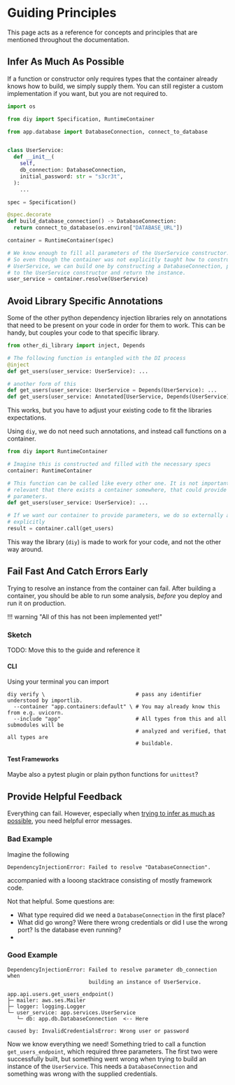 # Guiding Principles

This page acts as a reference for concepts and principles that are mentioned throughout the documentation.

## Infer As Much As Possible

If a function or constructor only requires types that the container already knows how to build, we simply supply them.
You can still register a custom implementation if you want, but you are not required to.

```python
import os

from diy import Specification, RuntimeContainer

from app.database import DatabaseConnection, connect_to_database


class UserService:
  def __init__(
    self,
    db_connection: DatabaseConnection,
    initial_password: str = "s3cr3t",
  ):
    ...

spec = Specification()

@spec.decorate
def build_database_connection() -> DatabaseConnection:
  return connect_to_database(os.environ["DATABASE_URL"])

container = RuntimeContainer(spec)

# We know enough to fill all parameters of the UserService constructor.
# So even though the container was not explicitly taught how to construct a
# UserService, we can build one by constructing a DatabaseConnection, pass it
# to the UserService constructor and return the instance.
user_service = container.resolve(UserService)
```

## Avoid Library Specific Annotations

Some of the other python dependency injection libraries rely on annotations
that need to be present on your code in order for them to work. This can be
handy, but couples your code to that specific library.

```python
from other_di_library import inject, Depends

# The following function is entangled with the DI process
@inject
def get_users(user_service: UserService): ...

# another form of this
def get_users(user_service: UserService = Depends(UserService): ...
def get_users(user_service: Annotated[UserService, Depends(UserService)]): ...
```

This works, but you have to adjust your existing code to fit the libraries
expectations.

Using `diy`, we do not need such annotations, and instead call functions on a
container.

```python
from diy import RuntimeContainer

# Imagine this is constructed and filled with the necessary specs
container: RuntimeContainer

# This function can be called like every other one. It is not important or
# relevant that there exists a container somewhere, that could provide it with
# parameters.
def get_users(user_service: UserService): ...

# If we want our container to provide parameters, we do so externally and
# explicitly
result = container.call(get_users)
```

This way the library (`diy`) is made to work for your code, and not the other
way around.

## Fail Fast And Catch Errors Early

Trying to resolve an instance from the container can fail.
After building a container, you should be able to run some analysis, _before_
you deploy and run it on production.

!!! warning "All of this has not been implemented yet!"

### Sketch

TODO: Move this to the guide and reference it

#### CLI

Using your terminal you can import

```shell
diy verify \                             # pass any identifier understood by importlib.
  --container "app.containers:default" \ # You may already know this from e.g. uvicorn.
  --include "app"                        # All types from this and all submodules will be
                                         # analyzed and verified, that all types are
                                         # buildable.
```

#### Test Frameworks

Maybe also a pytest plugin or plain python functions for `unittest`?

## Provide Helpful Feedback

Everything can fail.
However, especially when
[trying to infer as much as possible](#infer-as-much-as-possible), you need
helpful error messages.

### Bad Example

Imagine the following

```
DependencyInjectionError: Failed to resolve "DatabaseConnection".
```

accompanied with a looong stacktrace consisting of mostly framework code.

Not that helpful.
Some questions are:

- What type required did we need a `DatabaseConnection` in the first place?
- What did go wrong? Were there wrong credentials or did I use the wrong port? Is the database even running?
-

### Good Example

```
DependencyInjectionError: Failed to resolve parameter db_connection when
                          building an instance of UserService.

app.api.users.get_users_endpoint()
├─ mailer: aws.ses.Mailer
├─ logger: logging.Logger
└─ user_service: app.services.UserService
   └─ db: app.db.DatabaseConnection  <-- Here

caused by: InvalidCredentialsError: Wrong user or password
```

Now we know everything we need!
Something tried to call a function `get_users_endpoint`, which required three
parameters. The first two were successfully built, but something went wrong
when trying to build an instance of the `UserService`. This needs a
`DatabaseConnection` and something was wrong with the supplied credentials.
